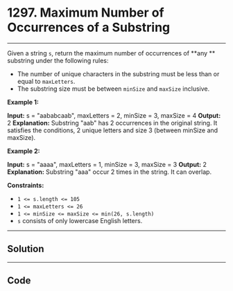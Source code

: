# 1297. Maximum Number of Occurrences of a Substring

---

Given a string `s`, return the maximum number of occurrences of **any ** substring under the following rules:

  * The number of unique characters in the substring must be less than or equal to `maxLetters`.
  * The substring size must be between `minSize` and `maxSize` inclusive.



 

**Example 1:**


**Input:** s = "aababcaab", maxLetters = 2, minSize = 3, maxSize = 4
**Output:** 2
**Explanation:** Substring "aab" has 2 occurrences in the original string.
It satisfies the conditions, 2 unique letters and size 3 (between minSize and maxSize).


**Example 2:**


**Input:** s = "aaaa", maxLetters = 1, minSize = 3, maxSize = 3
**Output:** 2
**Explanation:** Substring "aaa" occur 2 times in the string. It can overlap.


 

**Constraints:**

  * `1 <= s.length <= 105`
  * `1 <= maxLetters <= 26`
  * `1 <= minSize <= maxSize <= min(26, s.length)`
  * `s` consists of only lowercase English letters.

---

## Solution



---

## Code
```python


```